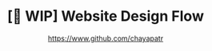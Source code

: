---
title: "[🚧 WIP] Website Design Flow"
description: ""
pubDate: "Jun 25 2023"
author: "https://www.github.com/chayapatr"
---